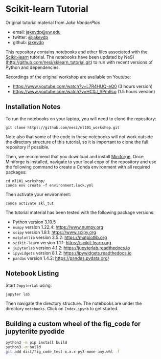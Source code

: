 # Scikit-learn Tutorial

Original tutorial material from *Jake VanderPlas*

- email: <jakevdp@uw.edu>
- twitter: [@jakevdp](https://twitter.com/jakevdp)
- github: [jakevdp](http://github.com/jakevdp)

This repository contains notebooks and other files associated with the [Scikit-learn](http://scikit-learn.org) tutorial.
The notebooks have been updated by NeSI (http://github.com/nesi/sklearn_tutorial.git) to run with recent versions of Python and dependencies.

Recordings of the original workshop are available on Youtube:

- https://www.youtube.com/watch?v=L7R4HUQ-eQ0 (3 hours version)
- https://www.youtube.com/watch?v=HC0J_SPm9co (1.5 hours version)


## Installation Notes

To run the notebooks on your laptop, you will need to clone the repository:

```
git clone https://github.com/nesi/ml101_workshop.git
```

Note also that some of the code in these notebooks will not work outside the directory structure of this tutorial, so it is important to clone the full repository if possible.

Then, we recommend that you download and install [Miniforge](https://github.com/conda-forge/miniforge).
Once Miniforge is installed, navigate to your local copy of the repository and use the following command to create a Conda environment with all required packages:

```
cd ml101_workshop/
conda env create -f environment.lock.yml
```

Then activate your environment:

```
conda activate skl_tut
```

The tutorial material has been tested with the following package versions:

- Python version 3.10.5
- `numpy` version 1.22.4: https://www.numpy.org
- `scipy` version 1.8.1: https://www.scipy.org
- `matplotlib` version 3.5.2: https://matplotlib.org
- `scikit-learn` version 1.1.1: https://scikit-learn.org
- `jupyterlab` version 4.1.2: https://jupyterlab.readthedocs.io
- `ipywidgets` version 8.1.2: https://ipywidgets.readthedocs.io
- `pandas` version 1.4.2: https://pandas.pydata.org/


## Notebook Listing

Start `JupyterLab` using:

```
jupyter lab 
```

Then navigate the directory structure.
The notebooks are under the directory `notebooks`.
Click on `Index.ipynb` to get started.


## Building a custom wheel of the fig_code for jupyterlite pyodide

```bash
python3 -m pip install build
python3 -m build
git add dist/fig_code_test-x.x.x-py3-none-any.whl -f
```
